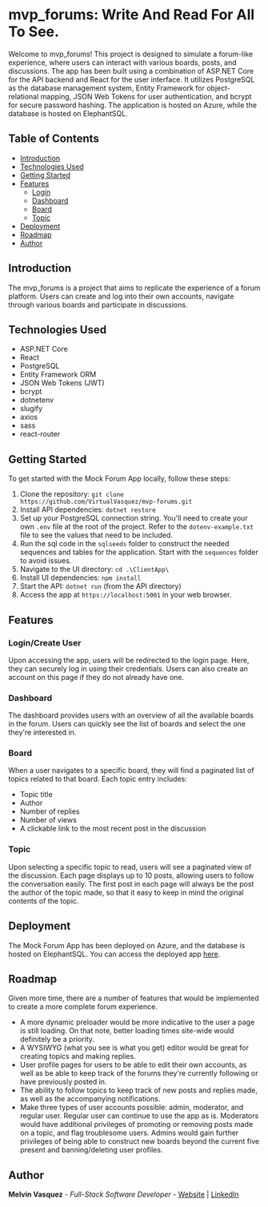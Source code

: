 # mvp_forums: Write And Read For All To See.

Welcome to mvp_forums! This project is designed to simulate a forum-like experience, where users can interact with various boards, posts, and discussions. The app has been built using a combination of ASP.NET Core for the API backend and React for the user interface. It utilizes PostgreSQL as the database management system, Entity Framework for object-relational mapping, JSON Web Tokens for user authentication, and bcrypt for secure password hashing. The application is hosted on Azure, while the database is hosted on ElephantSQL.

## Table of Contents
- [Introduction](#introduction)
- [Technologies Used](#technologies-used)
- [Getting Started](#getting-started)
- [Features](#features)
  - [Login](#login)
  - [Dashboard](#dashboard)
  - [Board](#board)
  - [Topic](#topic)
- [Deployment](#deployment)
- [Roadmap](#roadmap)
- [Author](#author)

## Introduction
The mvp_forums is a project that aims to replicate the experience of a forum platform. Users can create and log into their own accounts, navigate through various boards and participate in discussions. 

## Technologies Used
- ASP.NET Core
- React
- PostgreSQL
- Entity Framework ORM
- JSON Web Tokens (JWT)
- bcrypt
- dotnetenv 
- slugify 
- axios 
- sass 
- react-router 

## Getting Started
To get started with the Mock Forum App locally, follow these steps:

1. Clone the repository: `git clone https://github.com/VirtualVasquez/mvp-forums.git`
2. Install API dependencies: `dotnet restore`
3. Set up your PostgreSQL connection string. You'll need to create your own `.env` file at the root of the project. Refer to the `dotenv-example.txt` file to see the values that need to be included.
4. Run the sql code in the `sqlseeds` folder to construct the needed sequences and tables for the application. Start with the `sequences` folder to avoid issues.
5. Navigate to the UI directory: `cd .\ClientApp\`
6. Install UI dependencies: `npm install`
7. Start the API: `dotnet run` (from the API directory)
8. Access the app at `https://localhost:5001` in your web browser.

## Features

### Login/Create User
Upon accessing the app, users will be redirected to the login page. Here, they can securely log in using their credentials. Users can also create an account on this page if they do not already have one.

### Dashboard
The dashboard provides users with an overview of all the available boards in the forum. Users can quickly see the list of boards and select the one they're interested in.

### Board
When a user navigates to a specific board, they will find a paginated list of topics related to that board. Each topic entry includes:
- Topic title
- Author
- Number of replies
- Number of views
- A clickable link to the most recent post in the discussion

### Topic
Upon selecting a specific topic to read, users will see a paginated view of the discussion. Each page displays up to 10 posts, allowing users to follow the conversation easily. The first post in each page will always be the post the author of the topic made, so that it easy to keep in mind the original contents of the topic.

## Deployment
The Mock Forum App has been deployed on Azure, and the database is hosted on ElephantSQL. You can access the deployed app [here](https://mvp-forums.azurewebsites.net).

## Roadmap
Given more time, there are a number of features that would be implemented to create a more complete forum experience.

- A more dynamic preloader would be more indicative to the user a page is still loading. On that note, better loading times site-wide would definitely be a priority.
- A WYSIWYG (what you see is what you get) editor would be great for creating topics and making replies.
- User profile pages for users to be able to edit their own accounts, as well as be able to keep track of the forums they're currently following or have previously posted in.
- The ability to follow topics to keep track of new posts and replies made, as well as the accompanying notifications. 
- Make three types of user accounts possible: admin, moderator, and regular user. Regular user can continue to use the app as is. Moderators would have additional privileges of promoting or removing posts made on a topic, and flag troublesome users. Admins would gain further privileges of being able to construct new boards beyond the current five present and banning/deleting user profiles.


## Author

**Melvin Vasquez** - *Full-Stack Software Developer* - [Website](https://melvinvasquez.com/) | [LinkedIn](https://www.linkedin.com/in/melvin-vasquez/)